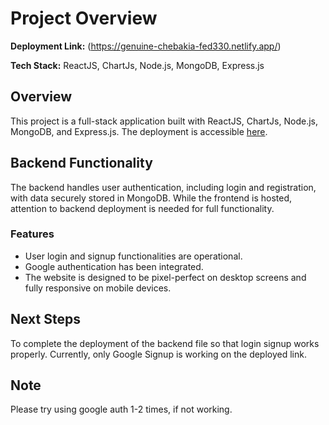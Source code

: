 # Project Overview

**Deployment Link:** (https://genuine-chebakia-fed330.netlify.app/)

**Tech Stack:** ReactJS, ChartJs, Node.js, MongoDB, Express.js

## Overview

This project is a full-stack application built with ReactJS, ChartJs, Node.js, MongoDB, and Express.js. The deployment is accessible [here](https://genuine-chebakia-fed330.netlify.app/).

## Backend Functionality

The backend handles user authentication, including login and registration, with data securely stored in MongoDB. While the frontend is hosted, attention to backend deployment is needed for full functionality.

### Features

- User login and signup functionalities are operational.
- Google authentication has been integrated.
- The website is designed to be pixel-perfect on desktop screens and fully responsive on mobile devices.

## Next Steps

To complete the deployment of the backend file so that login signup works properly. Currently, only Google Signup is working on the deployed link.

## Note

Please try using google auth 1-2 times, if not working.

